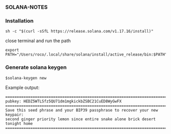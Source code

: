 ### SOLANA-NOTES

### Installation
```
sh -c "$(curl -sSfL https://release.solana.com/v1.17.16/install)"
```
close terminal and run the path
```
export PATH="/Users/roco/.local/share/solana/install/active_release/bin:$PATH"
```
### Generate solana keygen
```
$solana-keygen new
```
Example output:
```
===============================================================================
pubkey: HEDZ5WTLSfz5QU71dm1mgkickbZSBC21CuED8WyGwFX
===============================================================================
Save this seed phrase and your BIP39 passphrase to recover your new keypair:
second ginger priority lemon since entire snake alone brick desert tonight home
===============================================================================
```
